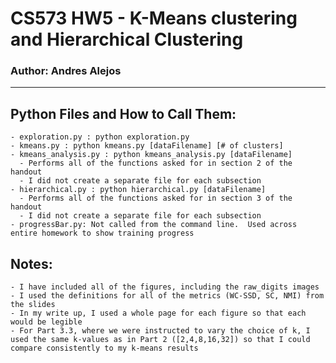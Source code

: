 # CS573 HW5 - K-Means clustering and Hierarchical Clustering
### Author: Andres Alejos

---

## Python Files and How to Call Them:
    - exploration.py : python exploration.py
    - kmeans.py : python kmeans.py [dataFilename] [# of clusters]
    - kmeans_analysis.py : python kmeans_analysis.py [dataFilename]
      - Performs all of the functions asked for in section 2 of the handout
      - I did not create a separate file for each subsection
    - hierarchical.py : python hierarchical.py [dataFilename]
      - Performs all of the functions asked for in section 3 of the handout
      - I did not create a separate file for each subsection
    - progressBar.py: Not called from the command line.  Used across entire homework to show training progress

## Notes:
    - I have included all of the figures, including the raw_digits images
    - I used the definitions for all of the metrics (WC-SSD, SC, NMI) from the slides
    - In my write up, I used a whole page for each figure so that each would be legible
    - For Part 3.3, where we were instructed to vary the choice of k, I used the same k-values as in Part 2 ([2,4,8,16,32]) so that I could compare consistently to my k-means results
